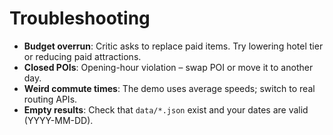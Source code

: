 # Troubleshooting

- **Budget overrun**: Critic asks to replace paid items. Try lowering hotel tier or reducing paid attractions.
- **Closed POIs**: Opening-hour violation – swap POI or move it to another day.
- **Weird commute times**: The demo uses average speeds; switch to real routing APIs.
- **Empty results**: Check that `data/*.json` exist and your dates are valid (YYYY-MM-DD).
